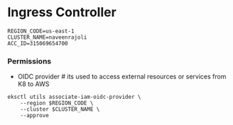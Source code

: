 # Ingress Controller
```
REGION_CODE=us-east-1
CLUSTER_NAME=naveenrajoli
ACC_ID=315069654700
```

### Permissions

* OIDC provider   # its used to access external resources or services from K8 to AWS
```
eksctl utils associate-iam-oidc-provider \
    --region $REGION_CODE \
    --cluster $CLUSTER_NAME \
    --approve
```